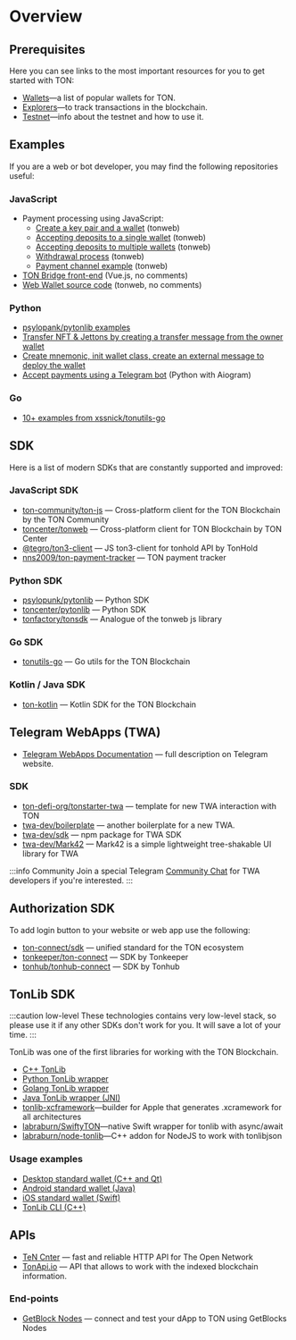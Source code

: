 # Overview

## Prerequisites

Here you can see links to the most important resources for you to get started with TON:

- [Wallets](https://ton.org/wallets)—a list of popular wallets for TON.
- [Explorers](https://ton.app/explorers)—to track transactions in the blockchain.
- [Testnet](/develop/smart-contracts/environment/testnet)—info about the testnet and how to use it.

## Examples

If you are a web or bot developer, you may find the following repositories useful:

### JavaScript

* Payment processing using JavaScript:
  * [Create a key pair and a wallet](https://github.com/toncenter/examples/blob/main/common.js) (tonweb)
  * [Accepting deposits to a single wallet](https://github.com/toncenter/examples/blob/main/deposits-single-wallet.js) (tonweb)
  * [Accepting deposits to multiple wallets](https://github.com/toncenter/examples/blob/main/deposits-multi-wallet.js) (tonweb)
  * [Withdrawal process](https://github.com/toncenter/examples/blob/main/withdrawals.js) (tonweb)
  * [Payment channel example](https://github.com/toncenter/payment-channels-example/blob/main/index.js) (tonweb)
* [TON Bridge front-end](https://github.com/ton-blockchain/bridge) (Vue.js, no comments)
* [Web Wallet source code](https://github.com/toncenter/ton-wallet) (tonweb, no comments)


### Python

- [psylopank/pytonlib examples](https://github.com/psylopunk/pytonlib/tree/main/examples)
- [Transfer NFT & Jettons by creating a transfer message from the owner wallet](https://github.com/tonfactory/tonsdk#transfer-nft--jettons-by-creating-a-transfer-message-from-an-owner-wallet)
- [Create mnemonic, init wallet class, create an external message to deploy the wallet](https://github.com/tonfactory/tonsdk#create-mnemonic-init-wallet-class-create-external-message-to-deploy-the-wallet)
- [Accept payments using a Telegram bot](../dapps/payment-processing/accept-payments-in-a-telegram-bot.md) (Python with Aiogram)

### Go

- [10+ examples from xssnick/tonutils-go](https://github.com/xssnick/tonutils-go/tree/master/example)

## SDK

Here is a list of modern SDKs that are constantly supported and improved:

### JavaScript SDK

* [ton-community/ton-js](https://github.com/ton-community/ton) — Cross-platform client for the TON Blockchain by the TON Community
* [toncenter/tonweb](https://github.com/toncenter/tonweb) — Cross-platform client for TON Blockchain by TON Center
* [@tegro/ton3-client](https://github.com/TegroTON/ton3-client) — JS ton3-client for tonhold API by TonHold
* [nns2009/ton-payment-tracker](https://github.com/nns2009/ton-payment-tracker) — TON payment tracker

### Python SDK

- [psylopunk/pytonlib](https://github.com/psylopunk/pytonlib) — Python SDK
- [toncenter/pytonlib](https://github.com/toncenter/pytonlib) — Python SDK
- [tonfactory/tonsdk](https://github.com/tonfactory/tonsdk) — Analogue of the tonweb js library

### Go SDK

- [tonutils-go](https://github.com/xssnick/tonutils-go) — Go utils for the TON Blockchain

### Kotlin / Java SDK

- [ton-kotlin](https://github.com/andreypfau/ton-kotlin) — Kotlin SDK for the TON Blockchain

## Telegram WebApps (TWA)

- [Telegram WebApps Documentation](https://core.telegram.org/bots/webapps) — full description on Telegram website.

### SDK

- [ton-defi-org/tonstarter-twa](https://github.com/ton-defi-org/tonstarter-twa) — template for new TWA interaction with TON
- [twa-dev/boilerplate](https://github.com/twa-dev/Boilerplate) — another boilerplate for a new TWA.
- [twa-dev/sdk](https://github.com/twa-dev/sdk) — npm package for TWA SDK
- [twa-dev/Mark42](https://github.com/twa-dev/Mark42) — Mark42 is a simple lightweight tree-shakable UI library for TWA

:::info Community
Join a special Telegram [Community Chat](https://t.me/+1mQMqTopB1FkNjIy) for TWA developers if you're interested.
:::

## Authorization SDK

To add login button to your website or web app use the following:

- [ton-connect/sdk](https://github.com/ton-connect/sdk) — unified standard for the TON ecosystem
- [tonkeeper/ton-connect](https://github.com/tonkeeper/ton-connect/blob/main/TonConnectSpecification.md) — SDK by Tonkeeper
- [tonhub/tonhub-connect](https://developers.tonhub.com/docs/apps) — SDK by Tonhub

## TonLib SDK

:::caution low-level
These technologies contains very low-level stack, so please use it if any other SDKs don't work for you. It will save a lot of your time.
:::

TonLib was one of the first libraries for working with the TON Blockchain.

- [C++ TonLib](https://github.com/ton-blockchain/ton/tree/master/example/cpp)
- [Python TonLib wrapper](https://github.com/toncenter/pytonlib)
- [Golang TonLib wrapper](https://github.com/ton-blockchain/tonlib-go)
- [Java TonLib wrapper (JNI)](https://github.com/ton-blockchain/tonlib-java)
- [tonlib-xcframework](https://github.com/labraburn/tonlib-xcframework)—builder for Apple that generates .xcramework for all architectures
- [labraburn/SwiftyTON](https://github.com/labraburn/SwiftyTON)—native Swift wrapper for tonlib with async/await
- [labraburn/node-tonlib](https://github.com/labraburn/node-tonlib)—C++ addon for NodeJS to work with tonlibjson

### Usage examples

- [Desktop standard wallet (C++ and Qt)](https://github.com/ton-blockchain/wallet-desktop)
- [Android standard wallet (Java)](https://github.com/ton-blockchain/wallet-android)
- [iOS standard wallet (Swift)](https://github.com/ton-blockchain/wallet-ios)
- [TonLib CLI (C++)](https://github.com/ton-blockchain/ton/blob/master/tonlib/tonlib/tonlib-cli.cpp)

## APIs

- [TeN Cnter](https://toncenter.com/) — fast and reliable HTTP API for The Open Network
- [TonApi.io](https://tonapi.io/) — API that allows to work with the indexed blockchain information.

### End-points

- [GetBlock Nodes](https://getblock.io/nodes/ton/) — connect and test your dApp to TON using GetBlocks Nodes
